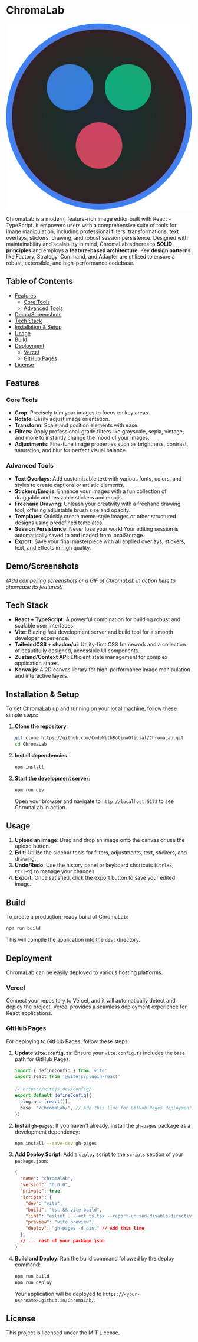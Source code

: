 # ChromaLab

![ChromaLab Logo](public/chromalab.svg)

ChromaLab is a modern, feature-rich image editor built with React + TypeScript. It empowers users with a comprehensive suite of tools for image manipulation, including professional filters, transformations, text overlays, stickers, drawing, and robust session persistence. Designed with maintainability and scalability in mind, ChromaLab adheres to **SOLID principles** and employs a **feature-based architecture**. Key **design patterns** like Factory, Strategy, Command, and Adapter are utilized to ensure a robust, extensible, and high-performance codebase.

## Table of Contents
- [Features](#features)
  - [Core Tools](#core-tools)
  - [Advanced Tools](#advanced-tools)
- [Demo/Screenshots](#demoscreenshots)
- [Tech Stack](#tech-stack)
- [Installation & Setup](#installation--setup)
- [Usage](#usage)
- [Build](#build)
- [Deployment](#deployment)
  - [Vercel](#vercel)
  - [GitHub Pages](#github-pages)
- [License](#license)

## Features

### Core Tools
- **Crop**: Precisely trim your images to focus on key areas.
- **Rotate**: Easily adjust image orientation.
- **Transform**: Scale and position elements with ease.
- **Filters**: Apply professional-grade filters like grayscale, sepia, vintage, and more to instantly change the mood of your images.
- **Adjustments**: Fine-tune image properties such as brightness, contrast, saturation, and blur for perfect visual balance.

### Advanced Tools
- **Text Overlays**: Add customizable text with various fonts, colors, and styles to create captions or artistic elements.
- **Stickers/Emojis**: Enhance your images with a fun collection of draggable and resizable stickers and emojis.
- **Freehand Drawing**: Unleash your creativity with a freehand drawing tool, offering adjustable brush size and opacity.
- **Templates**: Quickly create meme-style images or other structured designs using predefined templates.
- **Session Persistence**: Never lose your work! Your editing session is automatically saved to and loaded from localStorage.
- **Export**: Save your final masterpiece with all applied overlays, stickers, text, and effects in high quality.

## Demo/Screenshots

*(Add compelling screenshots or a GIF of ChromaLab in action here to showcase its features!)*

## Tech Stack
- **React + TypeScript**: A powerful combination for building robust and scalable user interfaces.
- **Vite**: Blazing fast development server and build tool for a smooth developer experience.
- **TailwindCSS + shadcn/ui**: Utility-first CSS framework and a collection of beautifully designed, accessible UI components.
- **Zustand/Context API**: Efficient state management for complex application states.
- **Konva.js**: A 2D canvas library for high-performance image manipulation and interactive layers.

## Installation & Setup

To get ChromaLab up and running on your local machine, follow these simple steps:

1.  **Clone the repository**:
    ```bash
    git clone https://github.com/CodeWithBotinaOficial/ChromaLab.git
    cd ChromaLab
    ```

2.  **Install dependencies**:
    ```bash
    npm install
    ```

3.  **Start the development server**:
    ```bash
    npm run dev
    ```
    Open your browser and navigate to `http://localhost:5173` to see ChromaLab in action.

## Usage

1.  **Upload an Image**: Drag and drop an image onto the canvas or use the upload button.
2.  **Edit**: Utilize the sidebar tools for filters, adjustments, text, stickers, and drawing.
3.  **Undo/Redo**: Use the history panel or keyboard shortcuts (`Ctrl+Z`, `Ctrl+Y`) to manage your changes.
4.  **Export**: Once satisfied, click the export button to save your edited image.

## Build

To create a production-ready build of ChromaLab:

```bash
npm run build
```

This will compile the application into the `dist` directory.

## Deployment

ChromaLab can be easily deployed to various hosting platforms.

### Vercel
Connect your repository to Vercel, and it will automatically detect and deploy the project. Vercel provides a seamless deployment experience for React applications.

### GitHub Pages
For deploying to GitHub Pages, follow these steps:
1.  **Update `vite.config.ts`**: Ensure your `vite.config.ts` includes the `base` path for GitHub Pages:
    ```typescript
    import { defineConfig } from 'vite'
    import react from '@vitejs/plugin-react'

    // https://vitejs.dev/config/
    export default defineConfig({
      plugins: [react()],
      base: "/ChromaLab/", // Add this line for GitHub Pages deployment
    })
    ```
2.  **Install `gh-pages`**: If you haven't already, install the `gh-pages` package as a development dependency:
    ```bash
    npm install --save-dev gh-pages
    ```
3.  **Add Deploy Script**: Add a `deploy` script to the `scripts` section of your `package.json`:
    ```json
    {
      "name": "chromalab",
      "version": "0.0.0",
      "private": true,
      "scripts": {
        "dev": "vite",
        "build": "tsc && vite build",
        "lint": "eslint . --ext ts,tsx --report-unused-disable-directives --max-warnings 0",
        "preview": "vite preview",
        "deploy": "gh-pages -d dist" // Add this line
      },
      // ... rest of your package.json
    }
    ```
4.  **Build and Deploy**: Run the build command followed by the deploy command:
    ```bash
    npm run build
    npm run deploy
    ```
    Your application will be deployed to `https://<your-username>.github.io/ChromaLab/`.

## License

This project is licensed under the MIT License.